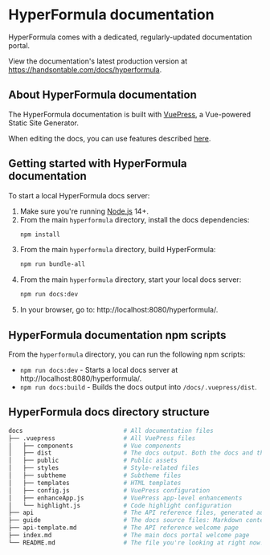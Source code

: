 # HyperFormula documentation

HyperFormula comes with a dedicated, regularly-updated documentation portal.

View the documentation's latest production version at https://handsontable.com/docs/hyperformula.

## About HyperFormula documentation

The HyperFormula documentation is built with [VuePress](https://vuepress.vuejs.org/), a Vue-powered Static Site Generator.

When editing the docs, you can use features described [here](https://vuepress.vuejs.org/guide/markdown.html).

## Getting started with HyperFormula documentation

To start a local HyperFormula docs server:

1. Make sure you're running [Node.js](https://nodejs.org/en/) 14+.
2. From the main `hyperformula` directory, install the docs dependencies:
    ```bash
    npm install
    ```
3. From the main `hyperformula` directory, build HyperFormula:
   ```bash
   npm run bundle-all
   ```
4. From the main `hyperformula` directory, start your local docs server:
   ```bash
   npm run docs:dev
   ```
5. In your browser, go to: http://localhost:8080/hyperformula/.

## HyperFormula documentation npm scripts

From the `hyperformula` directory, you can run the following npm scripts:

* `npm run docs:dev` - Starts a local docs server at http://localhost:8080/hyperformula/.
* `npm run docs:build` - Builds the docs output into `/docs/.vuepress/dist`.

## HyperFormula docs directory structure

```bash
docs                            # All documentation files
├── .vuepress                   # All VuePress files
│   ├── components              # Vue components
│   ├── dist                    # The docs output. Both the docs and the API reference are built into this folder.
│   ├── public                  # Public assets
│   ├── styles                  # Style-related files
│   ├── subtheme                # Subtheme files
│   ├── templates               # HTML templates
│   ├── config.js               # VuePress configuration
│   ├── enhanceApp.js           # VuePress app-level enhancements
│   └── highlight.js            # Code highlight configuration
├── api                         # The API reference files, generated automatically from JsDoc. Do not edit!
├── guide                       # The docs source files: Markdown content
├── api-template.md             # The API reference welcome page
├── index.md                    # The main docs portal welcome page
└── README.md                   # The file you're looking at right now!
```